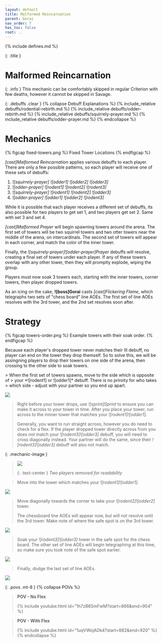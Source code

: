 ```yaml
---
layout: default
title: Malformed Reincarnation
parent: Gorai
nav_order: 7
has_toc: false
root: ..
---
```


{% include defines.md %}

{: .title }
# Malformed Reincarnation

{: .info }
This mechanic can be comfortably skipped in regular Criterion with few deaths,
however it cannot be skipped in Savage.

{: .debuffs .clear }
{% collapse Debuff Explanations %}
{% include_relative debuffs/rodential-rebirth.md %}
{% include_relative debuffs/odder-rebirth.md %}
{% include_relative debuffs/squirrely-prayer.md %}
{% include_relative debuffs/odder-prayer.md %}
{% endcollapse %}

# Mechanics

{% figcap fixed-towers.png %}
Fixed Tower Locations
{% endfigcap %}

*[cast]Malformed Reincarnation* applies various debuffs to each player. There
are only a few possible patterns, so each player will receive one of these sets
of debuffs:

1. *![squirrely-prayer]* *![odder1]* *![odder2]* *![odder3]*
2. *![odder-prayer]* *![rodent1]* *![rodent2]* *![rodent3]*
3. *![squirrely-prayer]* *![rodent1]* *![rodent2]* *![odder3]*
4. *![odder-prayer]* *![odder1]* *![odder2]* *![rodent3]*

While it is possible that each player receives a different set of debuffs, its
also possible for two players to get set 1, and two players get set 2. Same with
set 3 and set 4.

*[cast]Malformed Prayer* will begin spawning towers around the arena. The first
set of towers will be two squirrel towers and two otter towers near the middle
of the arena, on intercardinals. The second set of towers will appear in each
corner, and match the color of the inner tower.

Finally, the *![squirrely-prayer]![odder-prayer]Prayer* debuffs will resolve,
creating a final set of towers under each player. If any of these towers overlap
with any other tower, then they will promptly explode, wiping the group.

Players must now soak 3 towers each, starting with the inner towers, corner
towers, then player dropped towers.

As an icing on the cake, **![boss]Gorai** casts *[cast]Flickering Flame*, which
telegraphs two sets of "chess board" line AOEs. The first set of line AOEs
resolves with the 3rd tower, and the 2nd set resolves soon after.

# Strategy

{% figcap towers-order.png %}
Example towers with their soak order.
{% endfigcap %}

Because each player's dropped tower never matches their III debuff, no player
can end on the tower they drop themself. So to solve this, we will be assingning
players to drop their towers on one side of the arena, then crossing to the
other side to soak towers.

<div class="mechanics" markdown="1">
> When the first set of towers spawns, move to the side which is opposite of
> your *![rodent1] or ![odder1]* debuff. There is no priroity for who takes
> which side - adjust with your partner so you end up apart.

![](./timeline-1.png)

> Right before your tower drops, use *![sprint]Sprint* to ensure you can make
> it across to your tower in time. After you place your tower, run across to
> the innner tower that matches your *![rodent1]![odder1]*.
>
> Generally, you want to run straight across, however you do need to check for
> a flex. If the player dropped tower directly across from you does not match
> your *![rodent3]![odder3]* debuff, you will need to cross diagonally instead.
> Your partner will do the same, since their *![rodent3]![odder3]* debuff will
> also not match.

{: .mechanic-image }
> ![](./timeline-2.png)
>
> {: .text-center }
> *Two players removed for readability*

> Move into the tower which matches your *![rodent1]![odder1]*.

![](./timeline-3.png)

> Move diagonally towards the corner to take your *![rodent2]![odder2]* tower.
>
> The chessboard line AOEs will appear now, but will not resolve until the
> 3rd tower. Make note of where the safe spot is on the 3rd tower.

![](./timeline-4.png)

> Soak your *![rodent3]![odder3]* tower in the safe spot for the chess board.
> The other set of line AOEs will begin telegraphing at this time, so make sure
> you took note of the safe spot earlier.

![](./timeline-5.png)

> Finally, dodge the last set of line AOEs.

![](./timeline-6.png)
</div>

{: .povs .mt-8 }
{% collapse POVs %}
> **POV - No Flex**
>
> {% include youtube.html id="1h7zB65mFwM?start=866&end=904" %}

> **POV - With Flex**
>
> {% include youtube.html id="1uqVWojADk4?start=882&end=920" %}
{% endcollapse %}
